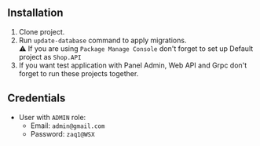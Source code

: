 <h2>Installation</h2>
<ol>
  <li>Clone project.</li>
  <li>Run <code>update-database</code> command to apply migrations.</br>
    ⚠️ If you are using <code>Package Manage Console</code> don't forget to set up Default project as <code>Shop.API</code></li>
  <li>If you want test application with Panel Admin, Web API and Grpc don't forget to run these projects together.</li>
</ol>

<h2>Credentials</h2>
<ul>
  <li>
    User with <code>ADMIN</code> role:
    <ul>
      <li>Email: <code>admin@gmail.com</code></li>
      <li>Password: <code>zaq1@WSX</code></li>
    </ul>
  </li>
</ul>
